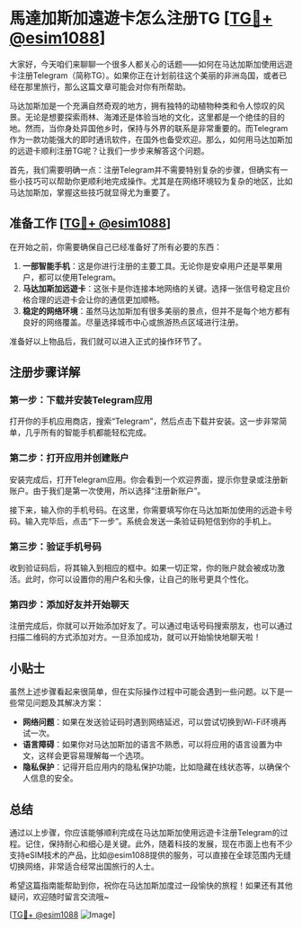 # 馬達加斯加遠遊卡怎么注册TG [[TG💪+ @esim1088](https://t.me/s/esim1088)]

大家好，今天咱们来聊聊一个很多人都关心的话题——如何在马达加斯加使用远遊卡注册Telegram（简称TG）。如果你正在计划前往这个美丽的非洲岛国，或者已经在那里旅行，那么这篇文章可能会对你有所帮助。

马达加斯加是一个充满自然奇观的地方，拥有独特的动植物种类和令人惊叹的风景。无论是想要探索雨林、海滩还是体验当地的文化，这里都是一个绝佳的目的地。然而，当你身处异国他乡时，保持与外界的联系是非常重要的。而Telegram作为一款功能强大的即时通讯软件，在国外也备受欢迎。那么，如何用马达加斯加的远遊卡顺利注册TG呢？让我们一步步来解答这个问题。

首先，我们需要明确一点：注册Telegram并不需要特别复杂的步骤，但确实有一些小技巧可以帮助你更顺利地完成操作。尤其是在网络环境较为复杂的地区，比如马达加斯加，掌握这些技巧就显得尤为重要了。

## 准备工作 [[TG💪+ @esim1088](https://t.me/s/esim1088)]

在开始之前，你需要确保自己已经准备好了所有必要的东西：

1. **一部智能手机**：这是你进行注册的主要工具。无论你是安卓用户还是苹果用户，都可以使用Telegram。
2. **马达加斯加远遊卡**：这张卡是你连接本地网络的关键。选择一张信号稳定且价格合理的远遊卡会让你的通信更加顺畅。
3. **稳定的网络环境**：虽然马达加斯加有很多美丽的景点，但并不是每个地方都有良好的网络覆盖。尽量选择城市中心或旅游热点区域进行注册。

准备好以上物品后，我们就可以进入正式的操作环节了。

## 注册步骤详解

### 第一步：下载并安装Telegram应用

打开你的手机应用商店，搜索“Telegram”，然后点击下载并安装。这一步非常简单，几乎所有的智能手机都能轻松完成。

### 第二步：打开应用并创建账户

安装完成后，打开Telegram应用。你会看到一个欢迎界面，提示你登录或注册新账户。由于我们是第一次使用，所以选择“注册新账户”。

接下来，输入你的手机号码。在这里，你需要填写你在马达加斯加使用的远遊卡号码。输入完毕后，点击“下一步”。系统会发送一条验证码短信到你的手机上。

### 第三步：验证手机号码

收到验证码后，将其输入到相应的框中。如果一切正常，你的账户就会被成功激活。此时，你可以设置你的用户名和头像，让自己的账号更具个性化。

### 第四步：添加好友并开始聊天

注册完成后，你就可以开始添加好友了。可以通过电话号码搜索朋友，也可以通过扫描二维码的方式添加对方。一旦添加成功，就可以开始愉快地聊天啦！

## 小贴士

虽然上述步骤看起来很简单，但在实际操作过程中可能会遇到一些问题。以下是一些常见问题及其解决方案：

- **网络问题**：如果在发送验证码时遇到网络延迟，可以尝试切换到Wi-Fi环境再试一次。
- **语言障碍**：如果你对马达加斯加的语言不熟悉，可以将应用的语言设置为中文，这样会更容易理解每一个选项。
- **隐私保护**：记得开启应用内的隐私保护功能，比如隐藏在线状态等，以确保个人信息的安全。

## 总结

通过以上步骤，你应该能够顺利完成在马达加斯加使用远遊卡注册Telegram的过程。记住，保持耐心和细心是关键。此外，随着科技的发展，现在市面上也有不少支持eSIM技术的产品，比如@esim1088提供的服务，可以直接在全球范围内无缝切换网络，非常适合经常出国旅行的人士。

希望这篇指南能帮助到你，祝你在马达加斯加度过一段愉快的旅程！如果还有其他疑问，欢迎随时留言交流哦~

[[TG💪+ @esim1088](https://t.me/s/esim1088) ![Image](https://i.postimg.cc/4NQfJmqS/Snipaste-2025-05-13-00-14-12.png)]